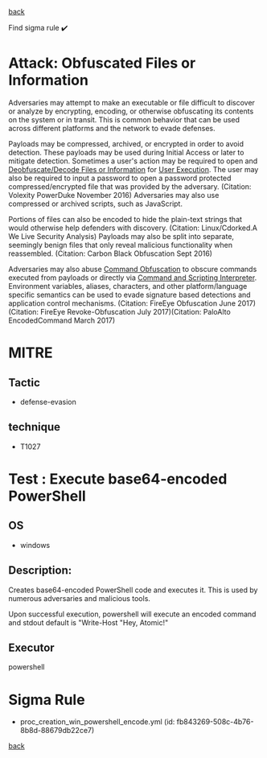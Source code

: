 
[back](../index.md)

Find sigma rule :heavy_check_mark: 

# Attack: Obfuscated Files or Information 

Adversaries may attempt to make an executable or file difficult to discover or analyze by encrypting, encoding, or otherwise obfuscating its contents on the system or in transit. This is common behavior that can be used across different platforms and the network to evade defenses. 

Payloads may be compressed, archived, or encrypted in order to avoid detection. These payloads may be used during Initial Access or later to mitigate detection. Sometimes a user's action may be required to open and [Deobfuscate/Decode Files or Information](https://attack.mitre.org/techniques/T1140) for [User Execution](https://attack.mitre.org/techniques/T1204). The user may also be required to input a password to open a password protected compressed/encrypted file that was provided by the adversary. (Citation: Volexity PowerDuke November 2016) Adversaries may also use compressed or archived scripts, such as JavaScript. 

Portions of files can also be encoded to hide the plain-text strings that would otherwise help defenders with discovery. (Citation: Linux/Cdorked.A We Live Security Analysis) Payloads may also be split into separate, seemingly benign files that only reveal malicious functionality when reassembled. (Citation: Carbon Black Obfuscation Sept 2016)

Adversaries may also abuse [Command Obfuscation](https://attack.mitre.org/techniques/T1027/010) to obscure commands executed from payloads or directly via [Command and Scripting Interpreter](https://attack.mitre.org/techniques/T1059). Environment variables, aliases, characters, and other platform/language specific semantics can be used to evade signature based detections and application control mechanisms. (Citation: FireEye Obfuscation June 2017) (Citation: FireEye Revoke-Obfuscation July 2017)(Citation: PaloAlto EncodedCommand March 2017) 

# MITRE
## Tactic
  - defense-evasion


## technique
  - T1027


# Test : Execute base64-encoded PowerShell
## OS
  - windows


## Description:
Creates base64-encoded PowerShell code and executes it. This is used by numerous adversaries and malicious tools.

Upon successful execution, powershell will execute an encoded command and stdout default is "Write-Host "Hey, Atomic!"


## Executor
powershell

# Sigma Rule
 - proc_creation_win_powershell_encode.yml (id: fb843269-508c-4b76-8b8d-88679db22ce7)



[back](../index.md)
